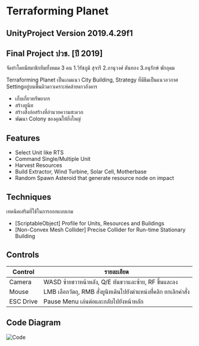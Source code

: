 # Terraforming Planet
## UnityProject Version 2019.4.29f1
## Final Project ปวช.  [ปี 2019]
จัดทำโดยมีสมาชิกทีมทั้งหมด 3 คน
1.วิรัชภูมิ สุจารี
2.ภานุวงศ์ ตันทอง
3.อนุรักษ์ พักอุดม

Terraforming Planet เป็นเกมแนว City Building, Strategy ที่มีธีมเป็นแนวอวกาศ Settingอยู่บนพื้นผิวดาวเคราะห์คล้ายดาวอังคาร
- เก็บเกี่ยวทรัพยากร
- สร้างยูนิท
- สร้างสิ่งก่อสร้างที่อำนวยความสะดวก
- พัฒนา Colony ของคุณให้ยิ่งใหญ่

## Features
- Select Unit like RTS
- Command Single/Multiple Unit
- Harvest Resources
- Build Extractor, Wind Turbine, Solar Cell, Motherbase
- Random Spawn Asteroid that generate resource node on impact

## Techniques

เทคนิคเสริมที่ใช้ในการออกแบบเกม
- [ScriptableObject] Profile for Units, Resources and Buildings
- [Non-Convex Mesh Collider] Precise Collider for Run-time Stationary Building

## Controls

| Control | รายละเอียด |
| ------ | ------ |
| Camera | WASD ซ้ายขวาหน้าหลัง, Q/E หันขวาและซ้าย, RF ขึ้นและลง |
| Mouse | LMB เลือกวัตถุ, RMB สั่งยูนิทเดินไปยังตำแหน่งที่่คลิก ยกเลิกคำสั่ง |
| ESC Drive | Pause Menu เล่นต่อและกลับไปยังหน้าหลัก |

## Code Diagram
![Code](https://user-images.githubusercontent.com/48912221/221333591-93c6afb5-51d2-49f5-96c6-dd10981c2238.png)

